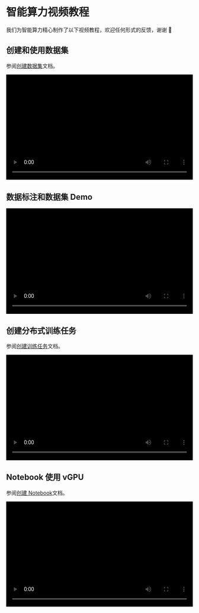 # 智能算力视频教程

我们为智能算力精心制作了以下视频教程，欢迎任何形式的反馈，谢谢 🙏

<style>
.responsive-video-container {
    position: relative;
    padding-bottom: 56.25%; /* 16:9 aspect ratio */
    height: 0;
    overflow: hidden;
    max-width: 100%;
    background: #000;
}

.responsive-video-container video {
    position: absolute;
    top: 0;
    left: 0;
    width: 100%;
    height: 100%;
}
</style>

## 创建和使用数据集

参阅[创建数据集](../baize/developer/dataset/create.md)文档。

<div class="responsive-video-container">
<video controls src="https://harbor-test2.cn-sh2.ufileos.com/docs/videos/dataset.mp4" preload="metadata" poster="https://harbor-test2.cn-sh2.ufileos.com/docs/images/dataset.jpg"></video>
</div>

## 数据标注和数据集 Demo

<div class="responsive-video-container">
<video controls src="https://harbor-test2.cn-sh2.ufileos.com/docs/videos/label-dataset.mp4" preload="metadata" poster="https://harbor-test2.cn-sh2.ufileos.com/docs/images/label-dataset.jpg"></video>
</div>

## 创建分布式训练任务

参阅[创建训练任务](../baize/developer/jobs/create.md)文档。

<div class="responsive-video-container">
<video controls src="https://harbor-test2.cn-sh2.ufileos.com/docs/videos/create-job.mp4" preload="metadata" poster="https://harbor-test2.cn-sh2.ufileos.com/docs/images/create-distributed-job.png"></video>
</div>

## Notebook 使用 vGPU

参阅[创建 Notebook](../baize/developer/notebooks/create.md)文档。

<div class="responsive-video-container">
<video controls src="https://harbor-test2.cn-sh2.ufileos.com/docs/videos/notebook.mp4" preload="metadata" poster="https://harbor-test2.cn-sh2.ufileos.com/docs/images/notebook.jpg"></video>
</div>
